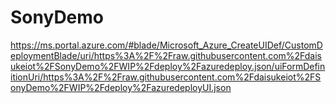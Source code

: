 # SonyDemo

https://ms.portal.azure.com/#blade/Microsoft_Azure_CreateUIDef/CustomDeploymentBlade/uri/https%3A%2F%2Fraw.githubusercontent.com%2Fdaisukeiot%2FSonyDemo%2FWIP%2Fdeploy%2Fazuredeploy.json/uiFormDefinitionUri/https%3A%2F%2Fraw.githubusercontent.com%2Fdaisukeiot%2FSonyDemo%2FWIP%2Fdeploy%2FazuredeployUI.json